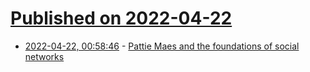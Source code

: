 # [Published on 2022-04-22](index.md)

* [2022-04-22, 00:58:46](https://news.ycombinator.com/item?id=31117044) - [Pattie Maes and the foundations of social networks](https://hiddenheroes.netguru.com/pattie-maes)
